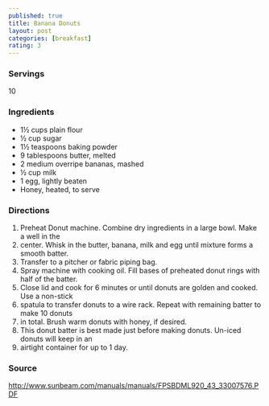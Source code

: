 ```yaml
---
published: true
title: Banana Donuts
layout: post
categories: [breakfast]
rating: 3
---
```

### Servings
10

### Ingredients
- 1½ cups plain flour
- ½ cup sugar
- 1½ teaspoons baking powder
- 9 tablespoons butter, melted
- 2 medium overripe bananas, mashed
- ½ cup milk
- 1 egg, lightly beaten
- Honey, heated, to serve

### Directions
1. Preheat Donut machine. Combine dry ingredients in a large bowl. Make a well in the
2. center. Whisk in the butter, banana, milk and egg until mixture forms a smooth batter.
3. Transfer to a pitcher or fabric piping bag.
4. Spray machine with cooking oil. Fill bases of preheated donut rings with half of the batter.
5. Close lid and cook for 6 minutes or until donuts are golden and cooked. Use a non-stick
6. spatula to transfer donuts to a wire rack. Repeat with remaining batter to make 10 donuts
7. in total. Brush warm donuts with honey, if desired.
8. This donut batter is best made just before making donuts. Un-iced donuts will keep in an
9. airtight container for up to 1 day.

### Source
<a href="http://www.sunbeam.com/manuals/manuals/FPSBDML920_43_33007576.PDF" target="new">http://www.sunbeam.com/manuals/manuals/FPSBDML920_43_33007576.PDF</a>
